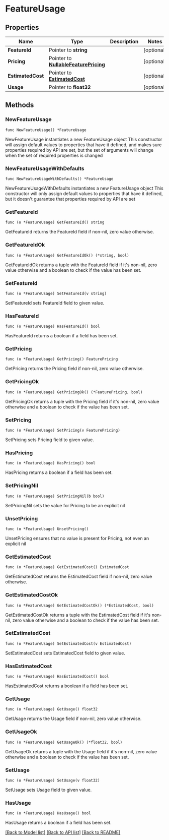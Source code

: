 # FeatureUsage

## Properties

Name | Type | Description | Notes
------------ | ------------- | ------------- | -------------
**FeatureId** | Pointer to **string** |  | [optional] 
**Pricing** | Pointer to [**NullableFeaturePricing**](FeaturePricing.md) |  | [optional] 
**EstimatedCost** | Pointer to [**EstimatedCost**](EstimatedCost.md) |  | [optional] 
**Usage** | Pointer to **float32** |  | [optional] 

## Methods

### NewFeatureUsage

`func NewFeatureUsage() *FeatureUsage`

NewFeatureUsage instantiates a new FeatureUsage object
This constructor will assign default values to properties that have it defined,
and makes sure properties required by API are set, but the set of arguments
will change when the set of required properties is changed

### NewFeatureUsageWithDefaults

`func NewFeatureUsageWithDefaults() *FeatureUsage`

NewFeatureUsageWithDefaults instantiates a new FeatureUsage object
This constructor will only assign default values to properties that have it defined,
but it doesn't guarantee that properties required by API are set

### GetFeatureId

`func (o *FeatureUsage) GetFeatureId() string`

GetFeatureId returns the FeatureId field if non-nil, zero value otherwise.

### GetFeatureIdOk

`func (o *FeatureUsage) GetFeatureIdOk() (*string, bool)`

GetFeatureIdOk returns a tuple with the FeatureId field if it's non-nil, zero value otherwise
and a boolean to check if the value has been set.

### SetFeatureId

`func (o *FeatureUsage) SetFeatureId(v string)`

SetFeatureId sets FeatureId field to given value.

### HasFeatureId

`func (o *FeatureUsage) HasFeatureId() bool`

HasFeatureId returns a boolean if a field has been set.

### GetPricing

`func (o *FeatureUsage) GetPricing() FeaturePricing`

GetPricing returns the Pricing field if non-nil, zero value otherwise.

### GetPricingOk

`func (o *FeatureUsage) GetPricingOk() (*FeaturePricing, bool)`

GetPricingOk returns a tuple with the Pricing field if it's non-nil, zero value otherwise
and a boolean to check if the value has been set.

### SetPricing

`func (o *FeatureUsage) SetPricing(v FeaturePricing)`

SetPricing sets Pricing field to given value.

### HasPricing

`func (o *FeatureUsage) HasPricing() bool`

HasPricing returns a boolean if a field has been set.

### SetPricingNil

`func (o *FeatureUsage) SetPricingNil(b bool)`

 SetPricingNil sets the value for Pricing to be an explicit nil

### UnsetPricing
`func (o *FeatureUsage) UnsetPricing()`

UnsetPricing ensures that no value is present for Pricing, not even an explicit nil
### GetEstimatedCost

`func (o *FeatureUsage) GetEstimatedCost() EstimatedCost`

GetEstimatedCost returns the EstimatedCost field if non-nil, zero value otherwise.

### GetEstimatedCostOk

`func (o *FeatureUsage) GetEstimatedCostOk() (*EstimatedCost, bool)`

GetEstimatedCostOk returns a tuple with the EstimatedCost field if it's non-nil, zero value otherwise
and a boolean to check if the value has been set.

### SetEstimatedCost

`func (o *FeatureUsage) SetEstimatedCost(v EstimatedCost)`

SetEstimatedCost sets EstimatedCost field to given value.

### HasEstimatedCost

`func (o *FeatureUsage) HasEstimatedCost() bool`

HasEstimatedCost returns a boolean if a field has been set.

### GetUsage

`func (o *FeatureUsage) GetUsage() float32`

GetUsage returns the Usage field if non-nil, zero value otherwise.

### GetUsageOk

`func (o *FeatureUsage) GetUsageOk() (*float32, bool)`

GetUsageOk returns a tuple with the Usage field if it's non-nil, zero value otherwise
and a boolean to check if the value has been set.

### SetUsage

`func (o *FeatureUsage) SetUsage(v float32)`

SetUsage sets Usage field to given value.

### HasUsage

`func (o *FeatureUsage) HasUsage() bool`

HasUsage returns a boolean if a field has been set.


[[Back to Model list]](../README.md#documentation-for-models) [[Back to API list]](../README.md#documentation-for-api-endpoints) [[Back to README]](../README.md)


